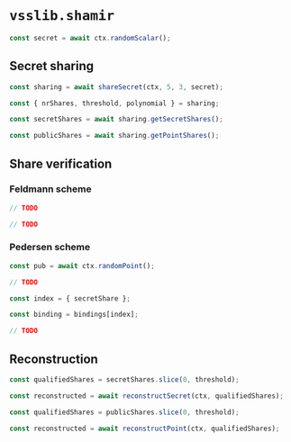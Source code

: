 # `vsslib.shamir`


```js
const secret = await ctx.randomScalar();
```

## Secret sharing

```js
const sharing = await shareSecret(ctx, 5, 3, secret);
```

```js
const { nrShares, threshold, polynomial } = sharing;
```

```js
const secretShares = await sharing.getSecretShares();
```

```js
const publicShares = await sharing.getPointShares();
```

## Share verification

### Feldmann scheme

```js
// TODO
```

```js
// TODO
```

### Pedersen scheme

```js
const pub = await ctx.randomPoint();
```

```js
// TODO
```

```js
const index = { secretShare };

const binding = bindings[index];
```

```js
// TODO
```

## Reconstruction

```js
const qualifiedShares = secretShares.slice(0, threshold);

const reconstructed = await reconstructSecret(ctx, qualifiedShares);
```

```js
const qualifiedShares = publicShares.slice(0, threshold);

const reconstructed = await reconstructPoint(ctx, qualifiedShares);
```
